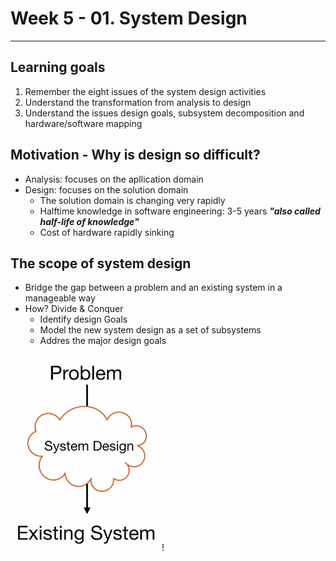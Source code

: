 
# Week 5 - 01. System Design
---

## Learning goals

1. Remember the eight issues of the system design activities
2. Understand the transformation from analysis to design
3. Understand the issues design goals, subsystem decomposition and hardware/software mapping


## Motivation - Why is design so difficult?
* Analysis: focuses on the apllication domain
* Design: focuses on the solution domain
    * The solution domain is changing very rapidly
    * Halftime knowledge in software engineering: 3-5 years __*"also called half-life of knowledge"*__
    * Cost of hardware rapidly sinking

 
## The scope of system design

* Bridge the gap between a problem and an existing system in a manageable way
* How? Divide & Conquer
    * Identify design Goals
    * Model the new system design as a set of subsystems
    * Addres the major design goals

 ![Image](./assets/image01.png)!
